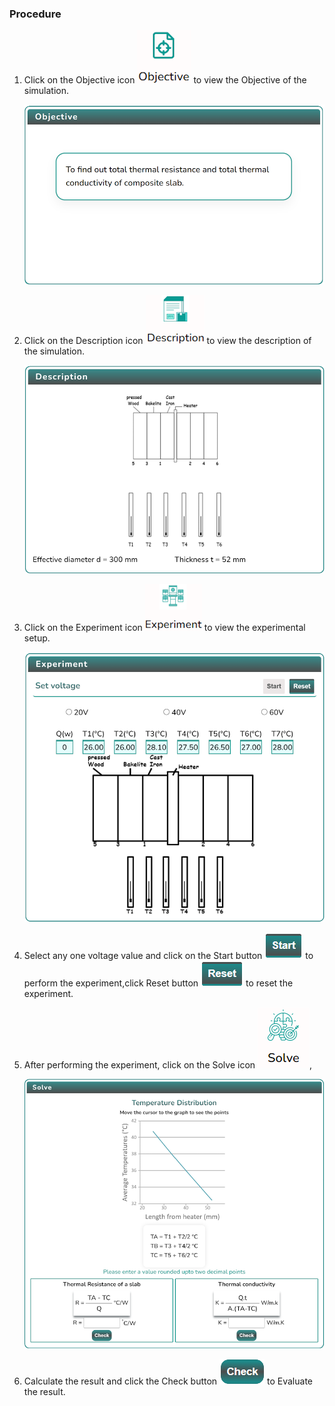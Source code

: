 ### Procedure


1. Click on the Objective icon  <img src="images/objecticon.png" alt="Alt text" >   to view the Objective of the simulation. 

     ![Alt text](images/Simscreen1.png)
   
2. Click on the Description icon <img src="images/desicon.png" alt="Alt text" >  to view the description of the simulation. 

    ![Alt text](images/descriptionscreen.png)

3. Click on the Experiment icon <img src="images/expicon.png" alt="Alt text" >  to view the experimental setup. 

    ![Alt text](images/expscreen.png)

4. Select any one voltage value and click on the Start button <img src="images/startButton.png" alt="Alt text" > to perform the experiment,click Reset button <img src="images/resetButton.png" alt="Alt text" > to reset the experiment.

 5. After performing the experiment, click on the Solve icon <img src="images/solveicon.png" alt="Alt text" >,

      ![Alt text](images/solvescreen.png)

6. Calculate the result and click the Check button <img src="images/checkButton.png" alt="Alt text" > to Evaluate the result. 


